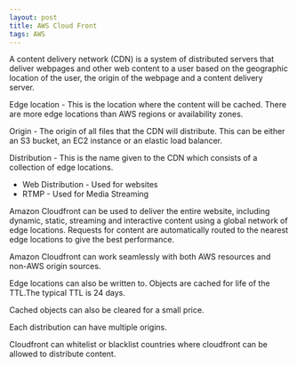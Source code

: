 ```yaml
---
layout: post
title: AWS Cloud Front
tags: AWS
---
```


A content delivery network (CDN) is a system of distributed servers that deliver webpages and other web content to a user based on the geographic location of the user, the origin of the webpage and a content delivery server.

Edge location - This is the location where the content will be cached. There are more edge locations than AWS regions or availability zones.

Origin - The origin of all files that the CDN will distribute. This can be either an S3 bucket, an EC2 instance or an elastic load balancer.

Distribution - This is the name given to the CDN which consists of a collection of edge locations.

* Web Distribution - Used for websites
* RTMP - Used for Media Streaming

Amazon Cloudfront can be used to deliver the entire website, including dynamic, static, streaming and interactive content using a global network of edge locations. Requests for content are automatically routed to the nearest edge locations to give the best performance.

Amazon Cloudfront can work seamlessly with both AWS resources and non-AWS origin sources.

Edge locations can also be written to. Objects are cached for life of the TTL.The typical TTL is 24 days.

Cached objects can also be cleared for a small price. 

Each distribution can have multiple origins.

Cloudfront can whitelist or blacklist countries where cloudfront can be allowed to distribute content.

